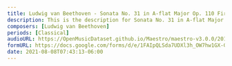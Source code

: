 ```yaml
---
title: Ludwig van Beethoven - Sonata No. 31 in A-flat Major Op. 110 First movement (1)
description: This is the description for Sonata No. 31 in A-flat Major Op. 110 First movement by Ludwig van Beethoven
composers: [Ludwig van Beethoven]
periods: [Classical]
audioURL: https://OpenMusicDataset.github.io/Maestro/maestro-v3.0.0/2011/MIDI-Unprocessed_14_R1_2011_MID--AUDIO_R1-D6_03_Track03_wav.midi
formURL: https://docs.google.com/forms/d/e/1FAIpQLSda7UDXl3h_OW7hw1GX-Giu_g4BGTHNUJlenu5dPGg2NxFQ5A/viewform
date: 2021-08-08T07:43:13-06:00
---
```

